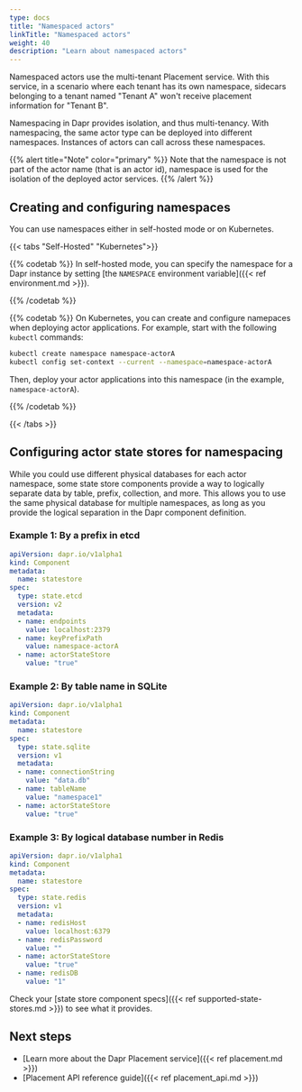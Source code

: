 ```yaml
---
type: docs
title: "Namespaced actors"
linkTitle: "Namespaced actors"
weight: 40
description: "Learn about namespaced actors"
---
```


Namespaced actors use the multi-tenant Placement service. With this service, in a scenario where each tenant has its own namespace, sidecars belonging to a tenant named "Tenant A" won't receive placement information for "Tenant B". 

Namespacing in Dapr provides isolation, and thus multi-tenancy. With namespacing, the same actor type can be deployed into different namespaces. Instances of actors can call across these namespaces. 

{{% alert title="Note" color="primary" %}}
Note that the namespace is not part of the actor name (that is an actor id), namespace is used for the isolation of the deployed actor services.
{{% /alert %}}

## Creating and configuring namespaces

You can use namespaces either in self-hosted mode or on Kubernetes.

{{< tabs "Self-Hosted" "Kubernetes">}}

{{% codetab %}}
In self-hosted mode, you can specify the namespace for a Dapr instance by setting [the `NAMESPACE` environment variable]({{< ref environment.md >}}).

{{% /codetab %}}

{{% codetab %}}
On Kubernetes, you can create and configure namepaces when deploying actor applications. For example, start with the following `kubectl` commands:

```bash
kubectl create namespace namespace-actorA
kubectl config set-context --current --namespace=namespace-actorA
```

Then, deploy your actor applications into this namespace (in the example, `namespace-actorA`).

{{% /codetab %}}

{{< /tabs >}}

## Configuring actor state stores for namespacing

While you could use different physical databases for each actor namespace, some state store components provide a way to logically separate data by table, prefix, collection, and more. This allows you to use the same physical database for multiple namespaces, as long as you provide the logical separation in the Dapr component definition.

### Example 1: By a prefix in etcd

```yaml
apiVersion: dapr.io/v1alpha1
kind: Component
metadata:
  name: statestore
spec:
  type: state.etcd
  version: v2
  metadata:
  - name: endpoints
    value: localhost:2379
  - name: keyPrefixPath
    value: namespace-actorA
  - name: actorStateStore
    value: "true"
```

### Example 2: By table name in SQLite

```yaml
apiVersion: dapr.io/v1alpha1
kind: Component
metadata:
  name: statestore
spec:
  type: state.sqlite
  version: v1
  metadata:
  - name: connectionString
    value: "data.db"
  - name: tableName
    value: "namespace1"
  - name: actorStateStore
    value: "true"
```

### Example 3: By logical database number in Redis

```yaml
apiVersion: dapr.io/v1alpha1
kind: Component
metadata:
  name: statestore
spec:
  type: state.redis
  version: v1
  metadata:
  - name: redisHost
    value: localhost:6379
  - name: redisPassword
    value: ""
  - name: actorStateStore
    value: "true"
  - name: redisDB
    value: "1"
```

Check your [state store component specs]({{< ref supported-state-stores.md >}}) to see what it provides.

## Next steps
- [Learn more about the Dapr Placement service]({{< ref placement.md >}})
- [Placement API reference guide]({{< ref placement_api.md >}})